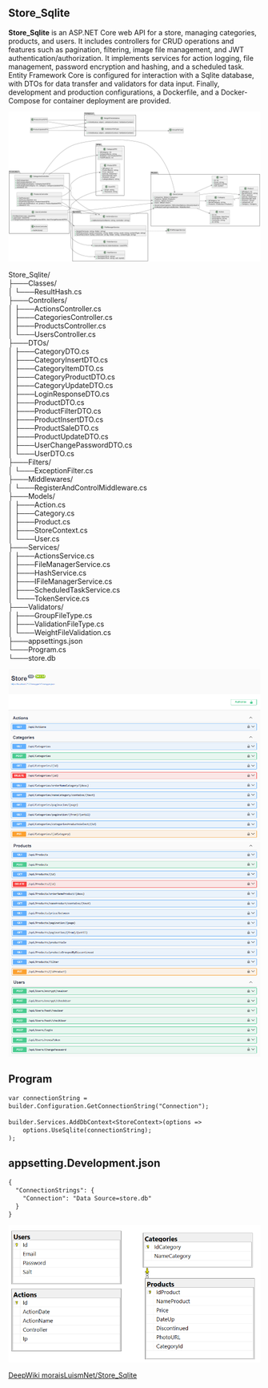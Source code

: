 ## Store_Sqlite

**Store_Sqlite** is an ASP.NET Core web API for a store, managing categories, products, and users. It includes controllers for CRUD operations and features such as pagination, filtering, image file management, and JWT authentication/authorization. It implements services for action logging, file management, password encryption and hashing, and a scheduled task. Entity Framework Core is configured for interaction with a Sqlite database, with DTOs for data transfer and validators for data input. Finally, development and production configurations, a Dockerfile, and a Docker-Compose for container deployment are provided.

![Store_Sqlite](img/UML.png)

Store_Sqlite/        
├───Classes/  
│   └───ResultHash.cs  
├───Controllers/  
│   ├───ActionsController.cs  
│   ├───CategoriesController.cs  
│   ├───ProductsController.cs  
│   └───UsersController.cs  
├───DTOs/  
│   ├───CategoryDTO.cs  
│   ├───CategoryInsertDTO.cs  
│   ├───CategoryItemDTO.cs  
│   ├───CategoryProductDTO.cs  
│   ├───CategoryUpdateDTO.cs  
│   ├───LoginResponseDTO.cs  
│   ├───ProductDTO.cs  
│   ├───ProductFilterDTO.cs  
│   ├───ProductInsertDTO.cs  
│   ├───ProductSaleDTO.cs  
│   ├───ProductUpdateDTO.cs  
│   ├───UserChangePasswordDTO.cs  
│   └───UserDTO.cs  
├───Filters/  
│   └───ExceptionFilter.cs  
├───Middlewares/  
│   └───RegisterAndControlMiddleware.cs  
├───Models/  
│   ├───Action.cs  
│   ├───Category.cs  
│   ├───Product.cs  
│   ├───StoreContext.cs  
│   └───User.cs  
├───Services/  
│   ├───ActionsService.cs  
│   ├───FileManagerService.cs  
│   ├───HashService.cs  
│   ├───IFileManagerService.cs  
│   ├───ScheduledTaskService.cs  
│   └───TokenService.cs  
├───Validators/  
│   ├───GroupFileType.cs  
│   ├───ValidationFileType.cs  
│   └───WeightFileValidation.cs  
├───appsettings.json  
└───Program.cs    
└───store.db 


![Store_Sqlite](img/1.png)
![Store_Sqlite](img/2.png)


## Program
``` 
var connectionString = builder.Configuration.GetConnectionString("Connection");

builder.Services.AddDbContext<StoreContext>(options =>
    options.UseSqlite(connectionString);
);
``` 

## appsetting.Development.json
``` 
{
  "ConnectionStrings": {
    "Connection": "Data Source=store.db"
  }
}
``` 

![Store_Sqlite](img/DB.png)

[DeepWiki moraisLuismNet/Store_Sqlite](https://deepwiki.com/moraisLuismNet/Store_Sqlite)

